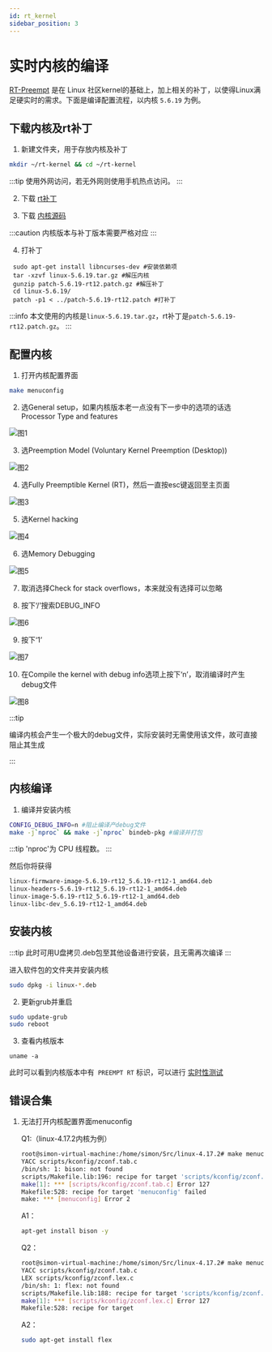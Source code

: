 ```yaml
---
id: rt_kernel
sidebar_position: 3
---
```


# 实时内核的编译

[RT-Preempt](https://rt.wiki.kernel.org/index.php/Main_Page) 是在 Linux 社区kernel的基础上，加上相关的补丁，以使得Linux满足硬实时的需求。下面是编译配置流程，以内核 `5.6.19` 为例。

## 下载内核及rt补丁

1. 新建文件夹，用于存放内核及补丁

```bash
mkdir ~/rt-kernel && cd ~/rt-kernel
```

:::tip
使用外网访问，若无外网则使用手机热点访问。
:::

2. 下载 [rt补丁](https://mirrors.edge.kernel.org/pub/linux/kernel/projects/rt/)

3. 下载 [内核源码](https://mirrors.edge.kernel.org/pub/linux/kernel/v5.x/)


:::caution
内核版本与补丁版本需要严格对应
:::

4. 打补丁

```shell
 sudo apt-get install libncurses-dev #安装依赖项
 tar -xzvf linux-5.6.19.tar.gz #解压内核
 gunzip patch-5.6.19-rt12.patch.gz #解压补丁
 cd linux-5.6.19/
 patch -p1 < ../patch-5.6.19-rt12.patch #打补丁
```

:::info
本文使用的内核是`linux-5.6.19.tar.gz`，rt补丁是`patch-5.6.19-rt12.patch.gz`。
:::

## 配置内核

1. 打开内核配置界面

```bash
make menuconfig
```

2. 选General setup，如果内核版本老一点没有下一步中的选项的话选Processor Type and features

![图1](https://ftp.bmp.ovh/imgs/2020/10/489e6a9ff0a684f1.png)

3. 选Preemption Model (Voluntary Kernel Preemption (Desktop))

![图2](https://ftp.bmp.ovh/imgs/2020/10/1b18aa2359246159.png)

4. 选Fully Preemptible Kernel (RT)，然后一直按esc键返回至主页面

![图3](https://ftp.bmp.ovh/imgs/2020/10/66924a6b92b55753.png)

5. 选Kernel hacking

![图4](https://ftp.bmp.ovh/imgs/2020/10/e1c825922419dbb8.png)

6. 选Memory Debugging

![图5](https://ftp.bmp.ovh/imgs/2020/10/4b59c4383bb00e15.png)

7. 取消选择Check for stack overflows，本来就没有选择可以忽略

8. 按下‘/’搜索DEBUG_INFO

![图6](https://ftp.bmp.ovh/imgs/2020/11/0fe2f71cd666f178.png)

9. 按下‘1’

![图7](https://ftp.bmp.ovh/imgs/2020/11/94f53ecb38a69642.png)

10. 在Compile the kernel with debug info选项上按下‘n’，取消编译时产生debug文件

![图8](https://ftp.bmp.ovh/imgs/2020/11/f90a6d57f2800bf1.png)

:::tip

编译内核会产生一个极大的debug文件，实际安装时无需使用该文件，故可直接阻止其生成

:::

## 内核编译

1. 编译并安装内核

```bash
CONFIG_DEBUG_INFO=n #阻止编译产debug文件
make -j`nproc` && make -j`nproc` bindeb-pkg #编译并打包
```

:::tip
'nproc'为 CPU 线程数。
:::

然后你将获得

```bash
linux-firmware-image-5.6.19-rt12_5.6.19-rt12-1_amd64.deb
linux-headers-5.6.19-rt12_5.6.19-rt12-1_amd64.deb
linux-image-5.6.19-rt12_5.6.19-rt12-1_amd64.deb
linux-libc-dev_5.6.19-rt12-1_amd64.deb
```
## 安装内核
:::tip
此时可用U盘拷贝.deb包至其他设备进行安装，且无需再次编译
:::

进入软件包的文件夹并安装内核
```bash
sudo dpkg -i linux-*.deb
```

2. 更新grub并重启
```bash
sudo update-grub
sudo reboot
```

3. 查看内核版本

```shell
uname -a
```

此时可以看到内核版本中有` PREEMPT RT` 标识，可以进行 [实时性测试](digging_deeper/rt_test.md)

## 错误合集

1. 无法打开内核配置界面menuconfig

    Q1:（linux-4.17.2内核为例）
    ```bash
    root@simon-virtual-machine:/home/simon/Src/linux-4.17.2# make menuconfig
    YACC scripts/kconfig/zconf.tab.c
    /bin/sh: 1: bison: not found
    scripts/Makefile.lib:196: recipe for target 'scripts/kconfig/zconf.tab.c' failed
    make[1]: *** [scripts/kconfig/zconf.tab.c] Error 127
    Makefile:528: recipe for target 'menuconfig' failed
    make: *** [menuconfig] Error 2
    ```
    A1：
    ```bash
    apt-get install bison -y
    ```
    Q2：
    ```bash
    root@simon-virtual-machine:/home/simon/Src/linux-4.17.2# make menuconfig
    YACC scripts/kconfig/zconf.tab.c
    LEX scripts/kconfig/zconf.lex.c
    /bin/sh: 1: flex: not found
    scripts/Makefile.lib:188: recipe for target 'scripts/kconfig/zconf.lex.c' failed
    make[1]: *** [scripts/kconfig/zconf.lex.c] Error 127
    Makefile:528: recipe for target
    ```
    A2：
    ```bash
    sudo apt-get install flex
    ```
